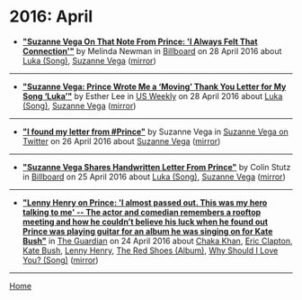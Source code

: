 # 2016: April

 - [**"Suzanne Vega On That Note From Prince: 'I Always Felt That Connection'"**](https://www.billboard.com/articles/news/7350157/suzanne-vega-prince-interview) by Melinda Newman in [Billboard](https://www.billboard.com/) on 28 April 2016 about [Luka (Song)](https://bjmdotnet.github.io/pr1nc3/topics/song/luka/), [Suzanne Vega](https://bjmdotnet.github.io/pr1nc3/topics/suzanne-vega/) ([mirror](https://web.archive.org/web/*/https://www.billboard.com/articles/news/7350157/suzanne-vega-prince-interview))

----

 - [**"Suzanne Vega: Prince Wrote Me a ‘Moving’ Thank You Letter for My Song ‘Luka’"**](https://www.usmagazine.com/celebrity-news/news/prince-sent-suzanne-vega-a-moving-thank-you-note-for-a-song-w204545/) by Esther Lee in [US Weekly](https://www.usmagazine.com/) on 28 April 2016 about [Luka (Song)](https://bjmdotnet.github.io/pr1nc3/topics/song/luka/), [Suzanne Vega](https://bjmdotnet.github.io/pr1nc3/topics/suzanne-vega/) ([mirror](https://web.archive.org/web/*/https://www.usmagazine.com/celebrity-news/news/prince-sent-suzanne-vega-a-moving-thank-you-note-for-a-song-w204545/))

----

 - [**"I found my letter from #Prince"**](https://twitter.com/suzyv/status/724728422006554624) by Suzanne Vega in [Suzanne Vega on Twitter](https://twitter.com/suzyv/) on 26 April 2016 about [Suzanne Vega](https://bjmdotnet.github.io/pr1nc3/topics/suzanne-vega/) ([mirror](https://web.archive.org/web/*/https://twitter.com/suzyv/status/724728422006554624))

----

 - [**"Suzanne Vega Shares Handwritten Letter From Prince"**](https://www.billboard.com/articles/news/7341897/suzanne-vega-prince-handwritten-letter-luka) by Colin Stutz in [Billboard](https://www.billboard.com/) on 25 April 2016 about [Luka (Song)](https://bjmdotnet.github.io/pr1nc3/topics/song/luka/), [Suzanne Vega](https://bjmdotnet.github.io/pr1nc3/topics/suzanne-vega/) ([mirror](https://web.archive.org/web/*/https://www.billboard.com/articles/news/7341897/suzanne-vega-prince-handwritten-letter-luka))

----

 - [**"Lenny Henry on Prince: 'I almost passed out. This was my hero talking to me' -- The actor and comedian remembers a rooftop meeting and how he couldn’t believe his luck when he found out Prince was playing guitar for an album he was singing on for Kate Bush"**](https://www.theguardian.com/music/2016/apr/24/the-time-i-sang-with-prince-and-kate-bush-by-lenny-henry) in [The Guardian](https://www.theguardian.com/) on 24 April 2016 about [Chaka Khan](https://bjmdotnet.github.io/pr1nc3/topics/chaka-khan/), [Eric Clapton](https://bjmdotnet.github.io/pr1nc3/topics/eric-clapton/), [Kate Bush](https://bjmdotnet.github.io/pr1nc3/topics/kate-bush/), [Lenny Henry](https://bjmdotnet.github.io/pr1nc3/topics/lenny-henry/), [The Red Shoes (Album)](https://bjmdotnet.github.io/pr1nc3/topics/album/the-red-shoes/), [Why Should I Love You? (Song)](https://bjmdotnet.github.io/pr1nc3/topics/song/why-should-i-love-you/) ([mirror](https://web.archive.org/web/*/https://www.theguardian.com/music/2016/apr/24/the-time-i-sang-with-prince-and-kate-bush-by-lenny-henry))

----

[Home](./)
